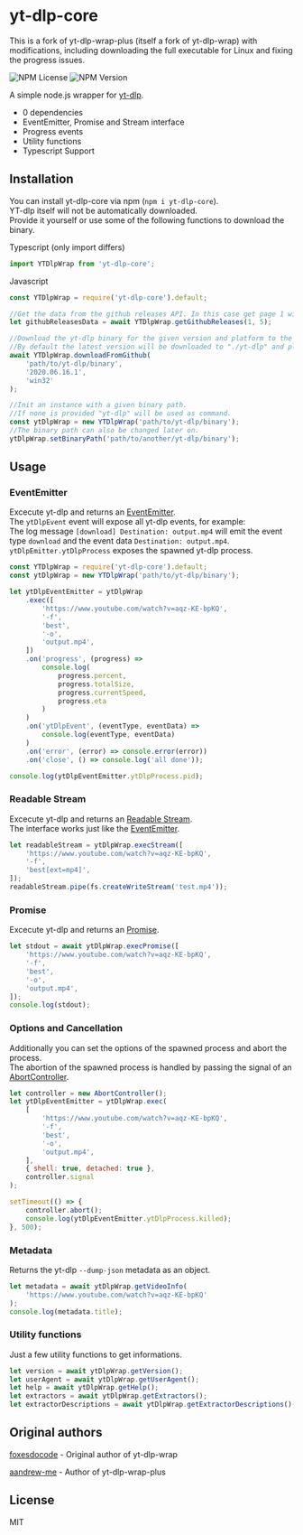 # yt-dlp-core

This is a fork of yt-dlp-wrap-plus (itself a fork of yt-dlp-wrap) with modifications, including downloading the full executable for Linux and fixing the progress issues.

![NPM License](https://img.shields.io/npm/l/yt-dlp-core)
![NPM Version](https://img.shields.io/npm/v/yt-dlp-core)


A simple node.js wrapper for [yt-dlp](https://github.com/yt-dlp/yt-dlp).

-   0 dependencies
-   EventEmitter, Promise and Stream interface
-   Progress events
-   Utility functions
-   Typescript Support

## Installation

You can install yt-dlp-core via npm (`npm i yt-dlp-core`).  
YT-dlp itself will not be automatically downloaded.  
Provide it yourself or use some of the following functions to download the binary.

Typescript (only import differs)

```typescript
import YTDlpWrap from 'yt-dlp-core';
```

Javascript

```javascript
const YTDlpWrap = require('yt-dlp-core').default;

//Get the data from the github releases API. In this case get page 1 with a maximum of 5 items.
let githubReleasesData = await YTDlpWrap.getGithubReleases(1, 5);

//Download the yt-dlp binary for the given version and platform to the provided path.
//By default the latest version will be downloaded to "./yt-dlp" and platform = os.platform().
await YTDlpWrap.downloadFromGithub(
    'path/to/yt-dlp/binary',
    '2020.06.16.1',
    'win32'
);

//Init an instance with a given binary path.
//If none is provided "yt-dlp" will be used as command.
const ytDlpWrap = new YTDlpWrap('path/to/yt-dlp/binary');
//The binary path can also be changed later on.
ytDlpWrap.setBinaryPath('path/to/another/yt-dlp/binary');
```

## Usage

### EventEmitter

Excecute yt-dlp and returns an [EventEmitter](https://nodejs.org/api/events.html#events_class_eventemitter).  
The `ytDlpEvent` event will expose all yt-dlp events, for example:  
The log message `[download] Destination: output.mp4` will emit the event type `download` and the event data `Destination: output.mp4`.  
`ytDlpEmitter.ytDlpProcess` exposes the spawned yt-dlp process.

```javascript
const YTDlpWrap = require('yt-dlp-core').default;
const ytDlpWrap = new YTDlpWrap('path/to/yt-dlp/binary');

let ytDlpEventEmitter = ytDlpWrap
    .exec([
        'https://www.youtube.com/watch?v=aqz-KE-bpKQ',
        '-f',
        'best',
        '-o',
        'output.mp4',
    ])
    .on('progress', (progress) =>
        console.log(
            progress.percent,
            progress.totalSize,
            progress.currentSpeed,
            progress.eta
        )
    )
    .on('ytDlpEvent', (eventType, eventData) =>
        console.log(eventType, eventData)
    )
    .on('error', (error) => console.error(error))
    .on('close', () => console.log('all done'));

console.log(ytDlpEventEmitter.ytDlpProcess.pid);
```

### Readable Stream

Excecute yt-dlp and returns an [Readable Stream](https://nodejs.org/api/stream.html#stream_class_stream_readable).  
The interface works just like the [EventEmitter](#EventEmitter).

```javascript
let readableStream = ytDlpWrap.execStream([
    'https://www.youtube.com/watch?v=aqz-KE-bpKQ',
    '-f',
    'best[ext=mp4]',
]);
readableStream.pipe(fs.createWriteStream('test.mp4'));
```

### Promise

Excecute yt-dlp and returns an [Promise](https://developer.mozilla.org/en-US/docs/Web/JavaScript/Reference/Global_Objects/Promise).

```javascript
let stdout = await ytDlpWrap.execPromise([
    'https://www.youtube.com/watch?v=aqz-KE-bpKQ',
    '-f',
    'best',
    '-o',
    'output.mp4',
]);
console.log(stdout);
```

### Options and Cancellation

Additionally you can set the options of the spawned process and abort the process.  
The abortion of the spawned process is handled by passing the signal of an [AbortController](https://developer.mozilla.org/en-US/docs/Web/API/AbortController).

```javascript
let controller = new AbortController();
let ytDlpEventEmitter = ytDlpWrap.exec(
    [
        'https://www.youtube.com/watch?v=aqz-KE-bpKQ',
        '-f',
        'best',
        '-o',
        'output.mp4',
    ],
    { shell: true, detached: true },
    controller.signal
);

setTimeout(() => {
    controller.abort();
    console.log(ytDlpEventEmitter.ytDlpProcess.killed);
}, 500);
```

### Metadata

Returns the yt-dlp `--dump-json` metadata as an object.

```javascript
let metadata = await ytDlpWrap.getVideoInfo(
    'https://www.youtube.com/watch?v=aqz-KE-bpKQ'
);
console.log(metadata.title);
```

### Utility functions

Just a few utility functions to get informations.

```javascript
let version = await ytDlpWrap.getVersion();
let userAgent = await ytDlpWrap.getUserAgent();
let help = await ytDlpWrap.getHelp();
let extractors = await ytDlpWrap.getExtractors();
let extractorDescriptions = await ytDlpWrap.getExtractorDescriptions();
```

## Original authors
[foxesdocode](https://github.com/foxesdocode) - Original author of yt-dlp-wrap

[aandrew-me](https://github.com/aandrew-me) - Author of yt-dlp-wrap-plus

## License

MIT
